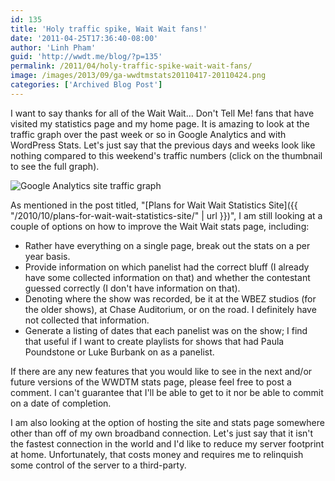 ```yaml
---
id: 135
title: 'Holy traffic spike, Wait Wait fans!'
date: '2011-04-25T17:36:40-08:00'
author: 'Linh Pham'
guid: 'http://wwdt.me/blog/?p=135'
permalink: /2011/04/holy-traffic-spike-wait-wait-fans/
image: /images/2013/09/ga-wwdtmstats20110417-20110424.png
categories: ['Archived Blog Post']
---
```


I want to say thanks for all of the Wait Wait... Don't Tell Me! fans that have visited my statistics page and my home page. It is amazing to look at the traffic graph over the past week or so in Google Analytics and with WordPress Stats. Let's just say that the previous days and weeks look like nothing compared to this weekend's traffic numbers (click on the thumbnail to see the full graph).

![Google Analytics site traffic graph](/images/2013/09/ga-wwdtmstats20110417-20110424.png)

As mentioned in the post titled, "[Plans for Wait Wait Statistics Site]({{ "/2010/10/plans-for-wait-wait-statistics-site/" | url }})", I am still looking at a couple of options on how to improve the Wait Wait stats page, including:

* Rather have everything on a single page, break out the stats on a per year basis.
* Provide information on which panelist had the correct bluff (I already have some collected information on that) and whether the contestant guessed correctly (I don't have information on that).
* Denoting where the show was recorded, be it at the WBEZ studios (for the older shows), at Chase Auditorium, or on the road. I definitely have not collected that information.
* Generate a listing of dates that each panelist was on the show; I find that useful if I want to create playlists for shows that had Paula Poundstone or Luke Burbank on as a panelist.

If there are any new features that you would like to see in the next and/or future versions of the WWDTM stats page, please feel free to post a comment. I can't guarantee that I'll be able to get to it nor be able to commit on a date of completion.

I am also looking at the option of hosting the site and stats page somewhere other than off of my own broadband connection. Let's just say that it isn't the fastest connection in the world and I'd like to reduce my server footprint at home. Unfortunately, that costs money and requires me to relinquish some control of the server to a third-party.
